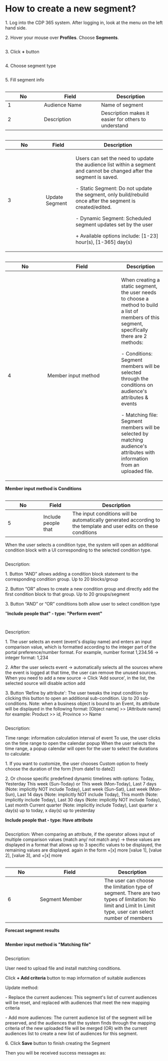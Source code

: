 # How to create a new segment?

&#x20;1\. Log into the CDP 365 system. After logging in, look at the menu on the left hand side.

&#x20;2\. Hover your mouse over **Profiles**. Choose **Segments**.

<figure><img src="../../../.gitbook/assets/image (3047).png" alt=""><figcaption></figcaption></figure>

&#x20;3\. Click **+** button

<figure><img src="../../../.gitbook/assets/image (3048).png" alt=""><figcaption></figcaption></figure>

&#x20;4\. Choose segment type

<figure><img src="../../../.gitbook/assets/image (3049).png" alt=""><figcaption></figcaption></figure>

&#x20;5\. Fill segment info

<figure><img src="../../../.gitbook/assets/image (3050).png" alt=""><figcaption></figcaption></figure>

<table><thead><tr><th width="100">No</th><th width="167">Field</th><th>Description</th></tr></thead><tbody><tr><td>1</td><td>Audience Name</td><td>Name of segment</td></tr><tr><td>2</td><td>Description</td><td>Description makes it easier for others to understand</td></tr></tbody></table>

<figure><img src="../../../.gitbook/assets/image (3051).png" alt=""><figcaption></figcaption></figure>

<table><thead><tr><th width="106">No</th><th>Field</th><th>Description</th></tr></thead><tbody><tr><td>3</td><td>Update Segment</td><td><p>Users can set the need to update the audience list within a segment and cannot be changed after the segment is saved. </p><p> - Static Segment: Do not update the segment, only build/rebuild once after the segment is created/edited. </p><p> - Dynamic Segment: Scheduled segment updates set by the user </p><p>   + Available options include: [1-23] hour(s), [1-365] day(s)</p></td></tr></tbody></table>

<figure><img src="../../../.gitbook/assets/image (3052).png" alt=""><figcaption></figcaption></figure>

<table><thead><tr><th width="111">No</th><th width="220">Field</th><th>Description</th></tr></thead><tbody><tr><td>4</td><td>Member input method</td><td><p>When creating a static segment, the user needs to choose a method to build a list of members of this segment, specifically there are 2 methods: </p><p>  - Conditions: Segment members will be selected through the conditions on audience's attributes &#x26; events </p><p>  - Matching file: Segment members will be selected by matching audience's attributes with information from an uploaded file.</p></td></tr></tbody></table>

&#x20;   **Member input method is Conditions**

<figure><img src="../../../.gitbook/assets/image (3053).png" alt=""><figcaption></figcaption></figure>

<table><thead><tr><th width="98">No</th><th>Field</th><th>Description</th></tr></thead><tbody><tr><td>5</td><td>Include people that</td><td>The input conditions will be automatically generated according to the template and user edits on these conditions</td></tr></tbody></table>

&#x20;  When the user selects a condition type, the system will open an additional condition block with a UI corresponding to the selected condition type.

<figure><img src="../../../.gitbook/assets/image (3054).png" alt=""><figcaption></figcaption></figure>

&#x20;    Description:&#x20;

&#x20;       1\. Button “AND” allows adding a condition block statement to the corresponding condition group. Up to 20 blocks/group&#x20;

&#x20;       2\. Button “OR” allows to create a new condition group and directly add the first condition block to that group. Up to 20 groups/segment&#x20;

&#x20;       3\. Button “AND” or “OR” conditions both allow user to select condition type

&#x20;   "**Include people that" - type: "Perform event"**

<figure><img src="../../../.gitbook/assets/image (3055).png" alt=""><figcaption></figcaption></figure>

<figure><img src="../../../.gitbook/assets/Addsources-ezgif.com-video-to-gif-converter.gif" alt=""><figcaption></figcaption></figure>

Description:&#x20;

&#x20;        1\. The user selects an event (event's display name) and enters an input comparison value, which is formatted according to the integer part of the portal preference/number format. For example, number format 1,234.56 → integer format: 1,234&#x20;

&#x20;        2\. After the user selects event → automatically selects all the sources where the event is logged at that time, the user can remove the unused sources. When you need to add a new source → Click 'Add source', in the list, the selected source will disable action add&#x20;

&#x20;        3\. Button ‘Refine by attribute': The user tweaks the input condition by clicking this button to open an additional sub-condition. Up to 20 sub-conditions. Note: when a business object is bound to an Event, its attribute will be displayed in the following format: \[Object name] >> \[Attribute name] for example: Product >> id, Province >> Name

<figure><img src="../../../.gitbook/assets/image (3056).png" alt=""><figcaption></figcaption></figure>

&#x20;     Description:&#x20;

&#x20;       Time range: information calculation interval of event To use, the user clicks on the time range to open the calendar popup When the user selects the time range, a popup calendar will open for the user to select the durations to calculate:&#x20;

&#x20;        1\. If you want to customize, the user chooses Custom option to freely choose the duration of the form \[from date1 to date2]&#x20;

&#x20;        2\. Or choose specific predefined dynamic timelines with options: Today, Yesterday This week (Sun-Today) or This week (Mon-Today), Last 7 days (Note: implicitly NOT include Today), Last week (Sun-Sat), Last week (Mon-Sun), Last 14 days (Note: implicitly NOT include Today), This month (Note: implicitly include Today), Last 30 days (Note: implicitly NOT include Today), Last month Current quarter (Note: implicitly include Today), Last quarter x day(s) up to today, x day(s) up to yesterday

&#x20;   **Include people that - type: Have attribute**

<figure><img src="../../../.gitbook/assets/image (3057).png" alt=""><figcaption></figcaption></figure>

&#x20;     Description: When comparing an attribute, if the operator allows input of multiple comparison values (match any/ not match any) → these values are displayed in a format that allows up to 3 specific values to be displayed, the remaining values are displayed. again in the form +\[x] more \[value 1], \[value 2], \[value 3], and +\[x] more

<figure><img src="../../../.gitbook/assets/image (3058).png" alt=""><figcaption></figcaption></figure>

<table><thead><tr><th width="87">No</th><th width="190">Field</th><th>Description</th></tr></thead><tbody><tr><td>6</td><td>Segment Member</td><td>The user can choose the limitation type of segment. There are two types of limitation: No limit and Limit In Limit type, user can select number of members</td></tr></tbody></table>

&#x20;   **Forecast segment results**

<figure><img src="../../../.gitbook/assets/image (3059).png" alt=""><figcaption></figcaption></figure>

&#x20;   **Member input method is "Matching file"**

<figure><img src="../../../.gitbook/assets/image (3061).png" alt=""><figcaption></figcaption></figure>

Description:&#x20;

&#x20;       User need to upload file and install matching conditions.&#x20;

&#x20;       Click **+ Add criteria** button to map information of suitable audiences&#x20;

&#x20;       Update method:&#x20;

&#x20;         \- Replace the current audiences: This segment's list of current audiences will be reset, and replaced with audiences that meet the new mapping criteria&#x20;

&#x20;         \- Add more audiences: The current audience list of the segment will be preserved, and the audiences that the system finds through the mapping criteria of the new uploaded file will be merged (OR) with the current audiences list to create a new list of audiences for this segment.



6\. Click **Save** button to finish creating the Segment

&#x20;  Then you will be received success messages as:

<figure><img src="../../../.gitbook/assets/image (3245).png" alt=""><figcaption></figcaption></figure>
